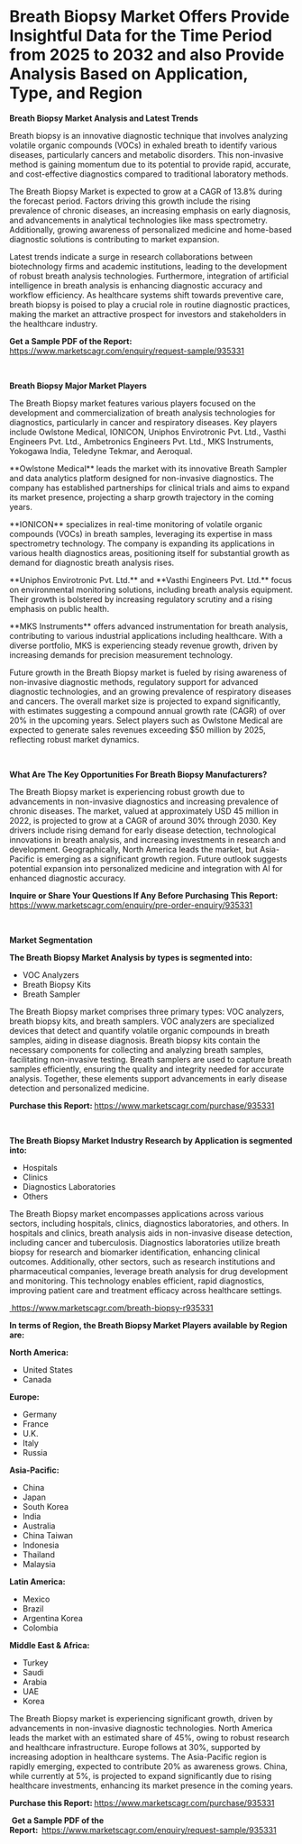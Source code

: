 <p><h1>Breath Biopsy Market Offers Provide Insightful Data for the Time Period from 2025 to 2032 and also Provide Analysis Based on Application, Type, and Region</h1></p><p><strong>Breath Biopsy Market Analysis and Latest Trends</strong></p>
<p><p>Breath biopsy is an innovative diagnostic technique that involves analyzing volatile organic compounds (VOCs) in exhaled breath to identify various diseases, particularly cancers and metabolic disorders. This non-invasive method is gaining momentum due to its potential to provide rapid, accurate, and cost-effective diagnostics compared to traditional laboratory methods.</p><p>The Breath Biopsy Market is expected to grow at a CAGR of 13.8% during the forecast period. Factors driving this growth include the rising prevalence of chronic diseases, an increasing emphasis on early diagnosis, and advancements in analytical technologies like mass spectrometry. Additionally, growing awareness of personalized medicine and home-based diagnostic solutions is contributing to market expansion.</p><p>Latest trends indicate a surge in research collaborations between biotechnology firms and academic institutions, leading to the development of robust breath analysis technologies. Furthermore, integration of artificial intelligence in breath analysis is enhancing diagnostic accuracy and workflow efficiency. As healthcare systems shift towards preventive care, breath biopsy is poised to play a crucial role in routine diagnostic practices, making the market an attractive prospect for investors and stakeholders in the healthcare industry.</p></p>
<p><strong>Get a Sample PDF of the Report:&nbsp;</strong> <a href="https://www.marketscagr.com/enquiry/request-sample/935331?utm_campaign=1848&utm_medium=2&utm_source=Github&utm_content=ia&utm_term=18042025&utm_id=breath-biopsy">https://www.marketscagr.com/enquiry/request-sample/935331</a></p>
<p>&nbsp;</p>
<p><strong>Breath Biopsy Major Market Players</strong></p>
<p><p>The Breath Biopsy market features various players focused on the development and commercialization of breath analysis technologies for diagnostics, particularly in cancer and respiratory diseases. Key players include Owlstone Medical, IONICON, Uniphos Envirotronic Pvt. Ltd., Vasthi Engineers Pvt. Ltd., Ambetronics Engineers Pvt. Ltd., MKS Instruments, Yokogawa India, Teledyne Tekmar, and Aeroqual.</p><p>**Owlstone Medical** leads the market with its innovative Breath Sampler and data analytics platform designed for non-invasive diagnostics. The company has established partnerships for clinical trials and aims to expand its market presence, projecting a sharp growth trajectory in the coming years.</p><p>**IONICON** specializes in real-time monitoring of volatile organic compounds (VOCs) in breath samples, leveraging its expertise in mass spectrometry technology. The company is expanding its applications in various health diagnostics areas, positioning itself for substantial growth as demand for diagnostic breath analysis rises.</p><p>**Uniphos Envirotronic Pvt. Ltd.** and **Vasthi Engineers Pvt. Ltd.** focus on environmental monitoring solutions, including breath analysis equipment. Their growth is bolstered by increasing regulatory scrutiny and a rising emphasis on public health.</p><p>**MKS Instruments** offers advanced instrumentation for breath analysis, contributing to various industrial applications including healthcare. With a diverse portfolio, MKS is experiencing steady revenue growth, driven by increasing demands for precision measurement technology.</p><p>Future growth in the Breath Biopsy market is fueled by rising awareness of non-invasive diagnostic methods, regulatory support for advanced diagnostic technologies, and an growing prevalence of respiratory diseases and cancers. The overall market size is projected to expand significantly, with estimates suggesting a compound annual growth rate (CAGR) of over 20% in the upcoming years. Select players such as Owlstone Medical are expected to generate sales revenues exceeding $50 million by 2025, reflecting robust market dynamics.</p></p>
<p>&nbsp;</p>
<p><strong>What Are The Key Opportunities For Breath Biopsy Manufacturers?</strong></p>
<p><p>The Breath Biopsy market is experiencing robust growth due to advancements in non-invasive diagnostics and increasing prevalence of chronic diseases. The market, valued at approximately USD 45 million in 2022, is projected to grow at a CAGR of around 30% through 2030. Key drivers include rising demand for early disease detection, technological innovations in breath analysis, and increasing investments in research and development. Geographically, North America leads the market, but Asia-Pacific is emerging as a significant growth region. Future outlook suggests potential expansion into personalized medicine and integration with AI for enhanced diagnostic accuracy.</p></p>
<p><strong>Inquire or Share Your Questions If Any Before Purchasing This Report:</strong> <a href="https://www.marketscagr.com/enquiry/pre-order-enquiry/935331?utm_campaign=1848&utm_medium=2&utm_source=Github&utm_content=ia&utm_term=18042025&utm_id=breath-biopsy">https://www.marketscagr.com/enquiry/pre-order-enquiry/935331</a></p>
<p>&nbsp;</p>
<p><strong>Market Segmentation</strong></p>
<p><strong>The Breath Biopsy Market Analysis by types is segmented into:</strong></p>
<p><ul><li>VOC Analyzers</li><li>Breath Biopsy Kits</li><li>Breath Sampler</li></ul></p>
<p><p>The Breath Biopsy market comprises three primary types: VOC analyzers, breath biopsy kits, and breath samplers. VOC analyzers are specialized devices that detect and quantify volatile organic compounds in breath samples, aiding in disease diagnosis. Breath biopsy kits contain the necessary components for collecting and analyzing breath samples, facilitating non-invasive testing. Breath samplers are used to capture breath samples efficiently, ensuring the quality and integrity needed for accurate analysis. Together, these elements support advancements in early disease detection and personalized medicine.</p></p>
<p><strong>Purchase this Report:&nbsp;</strong><a href="https://www.marketscagr.com/purchase/935331?utm_campaign=1848&utm_medium=2&utm_source=Github&utm_content=ia&utm_term=18042025&utm_id=breath-biopsy">https://www.marketscagr.com/purchase/935331</a></p>
<p>&nbsp;</p>
<p><strong>The Breath Biopsy Market Industry Research by Application is segmented into:</strong></p>
<p><ul><li>Hospitals</li><li>Clinics</li><li>Diagnostics Laboratories</li><li>Others</li></ul></p>
<p><p>The Breath Biopsy market encompasses applications across various sectors, including hospitals, clinics, diagnostics laboratories, and others. In hospitals and clinics, breath analysis aids in non-invasive disease detection, including cancer and tuberculosis. Diagnostics laboratories utilize breath biopsy for research and biomarker identification, enhancing clinical outcomes. Additionally, other sectors, such as research institutions and pharmaceutical companies, leverage breath analysis for drug development and monitoring. This technology enables efficient, rapid diagnostics, improving patient care and treatment efficacy across healthcare settings.</p></p>
<p><a href="https://www.marketscagr.com/breath-biopsy-r935331?utm_campaign=1848&utm_medium=2&utm_source=Github&utm_content=ia&utm_term=18042025&utm_id=breath-biopsy">&nbsp;https://www.marketscagr.com/breath-biopsy-r935331</a></p>
<p><strong>In terms of Region, the Breath Biopsy Market Players available by Region are:</strong></p>
<p>
    <p> <strong> North America: </strong>
        <ul>
            <li>United States</li>
            <li>Canada</li>
        </ul>
        </p> 
    <p> <strong> Europe: </strong>
        <ul>
            <li>Germany</li>
            <li>France</li>
            <li>U.K.</li>
            <li>Italy</li>
            <li>Russia</li>
        </ul>
        </p> 
    <p> <strong> Asia-Pacific: </strong>
        <ul>
            <li>China</li>
            <li>Japan</li>
            <li>South Korea</li>
            <li>India</li>
            <li>Australia</li>
            <li>China Taiwan</li>
            <li>Indonesia</li>
            <li>Thailand</li>
            <li>Malaysia</li>
        </ul>
        </p> 
    <p> <strong> Latin America: </strong>
        <ul>
            <li>Mexico</li>
            <li>Brazil</li>
            <li>Argentina Korea</li>
            <li>Colombia</li>
        </ul>
        </p> 
    <p> <strong> Middle East & Africa: </strong>
        <ul>
            <li>Turkey</li>
            <li>Saudi</li>
            <li>Arabia</li>
            <li>UAE</li>
            <li>Korea</li>
        </ul>
    </p>
    </p>
<p><p>The Breath Biopsy market is experiencing significant growth, driven by advancements in non-invasive diagnostic technologies. North America leads the market with an estimated share of 45%, owing to robust research and healthcare infrastructure. Europe follows at 30%, supported by increasing adoption in healthcare systems. The Asia-Pacific region is rapidly emerging, expected to contribute 20% as awareness grows. China, while currently at 5%, is projected to expand significantly due to rising healthcare investments, enhancing its market presence in the coming years.</p></p>
<p><strong>Purchase this Report: </strong><a href="https://www.marketscagr.com/purchase/935331?utm_campaign=1848&utm_medium=2&utm_source=Github&utm_content=ia&utm_term=18042025&utm_id=breath-biopsy">https://www.marketscagr.com/purchase/935331</a></p>
<p>&nbsp;<strong>Get a Sample PDF of the Report:&nbsp;&nbsp;</strong><a href="https://www.marketscagr.com/enquiry/request-sample/935331?utm_campaign=1848&utm_medium=2&utm_source=Github&utm_content=ia&utm_term=18042025&utm_id=breath-biopsy">https://www.marketscagr.com/enquiry/request-sample/935331</a></p>
<p><strong></strong></p>
<p><p></p><p></p><p></p></p>